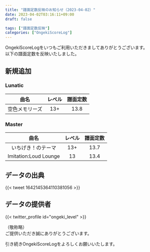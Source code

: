 ```yaml
---
title: "譜面定数反映のお知らせ（2023-04-02）"
date: 2023-04-02T03:16:11+09:00
draft: false

tags: ["譜面定数反映"]
categories: ["OngekiScoreLog"]
---
```


OngekiScoreLogをいつもご利用いただきましてありがとうございます。  
以下の譜面定数を反映いたしました。

<!--more-->

## 新規追加

### Lunatic

| 曲名 | レベル | 譜面定数 |
|:-:|:-:|:-:|
| 空色メモリーズ | 13+ | 13.8 |

### Master

| 曲名 | レベル | 譜面定数 |
|:-:|:-:|:-:|
| いちげき！のテーマ | 13+ | 13.7 |
| Imitation:Loud Lounge | 13 | 13.4 |

<!-- ### Expert

| 曲名 | レベル | 譜面定数 |
|:-:|:-:|:-:| -->

## データの出典

{{< tweet 1642145364110381056 >}}

## データの提供者

{{< twitter_profile id="ongeki_level" >}}

<!-- （順不同　敬称略）   -->
（敬称略）  
ご提供いただき誠にありがとうございます。

引き続きOngekiScoreLogをよろしくお願いいたします。

<!--

Tweet


-->
